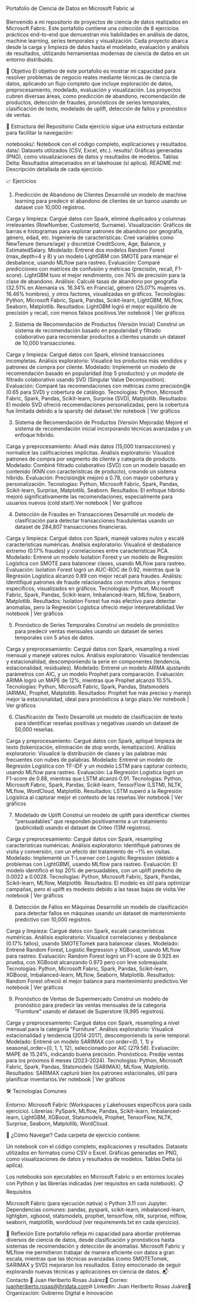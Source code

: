 Portafolio de Ciencia de Datos en Microsoft Fabric 📊

Bienvenido a mi repositorio de proyectos de ciencia de datos realizados en Microsoft Fabric. Este portafolio contiene una colección de 8 ejercicios prácticos end-to-end que demuestran mis habilidades en análisis de datos, machine learning, series temporales y visualización. Cada proyecto abarca desde la carga y limpieza de datos hasta el modelado, evaluación y análisis de resultados, utilizando herramientas modernas de ciencia de datos en un entorno distribuido.


🎯 Objetivo
El objetivo de este portafolio es mostrar mi capacidad para resolver problemas de negocio reales mediante técnicas de ciencia de datos, aplicando un flujo completo que incluye exploración de datos, preprocesamiento, modelado, evaluación y visualización. Los proyectos cubren diversas áreas, como predicción de abandono, recomendación de productos, detección de fraudes, pronósticos de series temporales, clasificación de texto, modelado de uplift, detección de fallos y pronóstico de ventas.


📂 Estructura del Repositorio
Cada ejercicio sigue una estructura estándar para facilitar la navegación:

notebooks/: Notebook con el código completo, explicaciones y resultados.
data/: Datasets utilizados (CSV, Excel, etc.).
results/: Gráficas generadas (PNG), como visualizaciones de datos y resultados de modelos.
Tablas Delta: Resultados almacenados en el lakehouse (si aplica).
README.md: Descripción detallada de cada ejercicio.


📈 Ejercicios
1. Predicción de Abandono de Clientes
Desarrollé un modelo de machine learning para predecir el abandono de clientes de un banco usando un dataset con 10,000 registros.


Carga y limpieza: Cargué datos con Spark, eliminé duplicados y columnas irrelevantes (RowNumber, CustomerId, Surname).
Visualización: Gráficos de barras e histogramas para explorar patrones de abandono por geografía, género, edad, etc.
Ingeniería de características: Creé variables como NewTenure (tenure/age) y discretizé CreditScore, Age, Balance, y EstimatedSalary.
Modelado: Entrené dos modelos Random Forest (max_depth=4 y 8) y un modelo LightGBM con SMOTE para manejar el desbalance, usando MLflow para rastreo.
Evaluación: Comparé predicciones con matrices de confusión y métricas (precisión, recall, F1-score). LightGBM tuvo el mejor rendimiento, con 74% de precisión para la clase de abandono.
Análisis: Calculé tasas de abandono por geografía (32.51% en Alemania vs. 16.34% en Francia), género (25.07% mujeres vs. 16.46% hombres), y otros factores, visualizadas en gráficos.
Tecnologías: Python, Microsoft Fabric, Spark, Pandas, Scikit-learn, LightGBM, MLflow, Seaborn, Matplotlib.
Resultados: LightGBM logró el mejor equilibrio de precisión y recall, con menos falsos positivos.Ver notebook | Ver gráficos


2. Sistema de Recomendación de Productos (Versión Inicial)
Construí un sistema de recomendación basado en popularidad y filtrado colaborativo para recomendar productos a clientes usando un dataset de 10,000 transacciones.

Carga y limpieza: Cargué datos con Spark, eliminé transacciones incompletas.
Análisis exploratorio: Visualicé los productos más vendidos y patrones de compra por cliente.
Modelado: Implementé un modelo de recomendación basado en popularidad (top 5 productos) y un modelo de filtrado colaborativo usando SVD (Singular Value Decomposition).
Evaluación: Comparé las recomendaciones con métricas como precisión@k (0.65 para SVD) y cobertura de catálogo.
Tecnologías: Python, Microsoft Fabric, Spark, Pandas, Scikit-learn, Surprise (SVD), Matplotlib.
Resultados: El modelo SVD ofreció recomendaciones personalizadas, pero la cobertura fue limitada debido a la sparsity del dataset.Ver notebook | Ver gráficos


3. Sistema de Recomendación de Productos (Versión Mejorada)
Mejoré el sistema de recomendación inicial incorporando técnicas avanzadas y un enfoque híbrido.

Carga y preprocesamiento: Añadí más datos (15,000 transacciones) y normalicé las calificaciones implícitas.
Análisis exploratorio: Visualicé patrones de compra por segmento de cliente y categoría de producto.
Modelado: Combiné filtrado colaborativo (SVD) con un modelo basado en contenido (KNN con características de producto), creando un sistema híbrido.
Evaluación: Precisión@k mejoró a 0.78, con mayor cobertura y personalización.
Tecnologías: Python, Microsoft Fabric, Spark, Pandas, Scikit-learn, Surprise, Matplotlib, Seaborn.
Resultados: El enfoque híbrido mejoró significativamente las recomendaciones, especialmente para usuarios nuevos (cold start).Ver notebook | Ver gráficos


4. Detección de Fraudes en Transacciones
Desarrollé un modelo de clasificación para detectar transacciones fraudulentas usando un dataset de 284,807 transacciones financieras.

Carga y limpieza: Cargué datos con Spark, manejé valores nulos y escalé características numéricas.
Análisis exploratorio: Visualicé el desbalance extremo (0.17% fraudes) y correlaciones entre características PCA.
Modelado: Entrené un modelo Isolation Forest y un modelo de Regresión Logística con SMOTE para balancear clases, usando MLflow para rastreo.
Evaluación: Isolation Forest logró un AUC-ROC de 0.92, mientras que la Regresión Logística alcanzó 0.89 con mejor recall para fraudes.
Análisis: Identifiqué patrones de fraude relacionados con montos altos y tiempos específicos, visualizados en gráficos.
Tecnologías: Python, Microsoft Fabric, Spark, Pandas, Scikit-learn, Imbalanced-learn, MLflow, Seaborn, Matplotlib.
Resultados: Isolation Forest fue más efectivo para detectar anomalías, pero la Regresión Logística ofreció mejor interpretabilidad.Ver notebook | Ver gráficos


5. Pronóstico de Series Temporales
Construí un modelo de pronóstico para predecir ventas mensuales usando un dataset de series temporales con 5 años de datos.

Carga y preprocesamiento: Cargué datos con Spark, resampling a nivel mensual y manejé valores nulos.
Análisis exploratorio: Visualicé tendencias y estacionalidad, descomponiendo la serie en componentes (tendencia, estacionalidad, residuales).
Modelado: Entrené un modelo ARIMA ajustando parámetros con AIC, y un modelo Prophet para comparación.
Evaluación: ARIMA logró un MAPE de 12%, mientras que Prophet alcanzó 10.5%.
Tecnologías: Python, Microsoft Fabric, Spark, Pandas, Statsmodels (ARIMA), Prophet, Matplotlib.
Resultados: Prophet fue más preciso y manejó mejor la estacionalidad, ideal para pronósticos a largo plazo.Ver notebook | Ver gráficos


6. Clasificación de Texto
Desarrollé un modelo de clasificación de texto para identificar reseñas positivas y negativas usando un dataset de 50,000 reseñas.

Carga y preprocesamiento: Cargué datos con Spark, apliqué limpieza de texto (tokenización, eliminación de stop words, lematización).
Análisis exploratorio: Visualicé la distribución de clases y las palabras más frecuentes con nubes de palabras.
Modelado: Entrené un modelo de Regresión Logística con TF-IDF y un modelo LSTM para capturar contexto, usando MLflow para rastreo.
Evaluación: La Regresión Logística logró un F1-score de 0.88, mientras que LSTM alcanzó 0.91.
Tecnologías: Python, Microsoft Fabric, Spark, Pandas, Scikit-learn, TensorFlow (LSTM), NLTK, MLflow, WordCloud, Matplotlib.
Resultados: LSTM superó a la Regresión Logística al capturar mejor el contexto de las reseñas.Ver notebook | Ver gráficos


7. Modelado de Uplift
Construí un modelo de uplift para identificar clientes "persuadables" que responden positivamente a un tratamiento (publicidad) usando el dataset de Criteo (13M registros).

Carga y preprocesamiento: Cargué datos con Spark, resampling características numéricas.
Análisis exploratorio: Identifiqué patrones de visita y conversión, con un efecto del tratamiento de ~1% en visitas.
Modelado: Implementé un T-Learner con Logistic Regression (debido a problemas con LightGBM), usando MLflow para rastreo.
Evaluación: El modelo identificó el top 20% de persuadables, con un uplift predicho de 0.0022 a 0.0028.
Tecnologías: Python, Microsoft Fabric, Spark, Pandas, Scikit-learn, MLflow, Matplotlib.
Resultados: El modelo es útil para optimizar campañas, pero el uplift es modesto debido a las tasas bajas de visita.Ver notebook | Ver gráficos


8. Detección de Fallos en Máquinas
Desarrollé un modelo de clasificación para detectar fallos en máquinas usando un dataset de mantenimiento predictivo con 10,000 registros.

Carga y limpieza: Cargué datos con Spark, escalé características numéricas.
Análisis exploratorio: Visualicé correlaciones y desbalance (0.17% fallos), usando SMOTETomek para balancear clases.
Modelado: Entrené Random Forest, Logistic Regression y XGBoost, usando MLflow para rastreo.
Evaluación: Random Forest logró un F1-score de 0.925 en prueba, con XGBoost alcanzando 0.973 pero con leve sobreajuste.
Tecnologías: Python, Microsoft Fabric, Spark, Pandas, Scikit-learn, XGBoost, Imbalanced-learn, MLflow, Seaborn, Matplotlib.
Resultados: Random Forest ofreció el mejor balance para mantenimiento predictivo.Ver notebook | Ver gráficos


9. Pronóstico de Ventas de Supermercado
Construí un modelo de pronóstico para predecir las ventas mensuales de la categoría "Furniture" usando el dataset de Superstore (9,995 registros).

Carga y preprocesamiento: Cargué datos con Spark, resampling a nivel mensual para la categoría "Furniture".
Análisis exploratorio: Visualicé estacionalidad y tendencia (2014-2017), descomponiendo la serie temporal.
Modelado: Entrené un modelo SARIMAX con order=(0, 1, 1) y seasonal_order=(0, 1, 1, 12), seleccionado por AIC (279.58).
Evaluación: MAPE de 15.24%, indicando buena precisión.
Pronósticos: Predije ventas para los próximos 6 meses (2023-2024).
Tecnologías: Python, Microsoft Fabric, Spark, Pandas, Statsmodels (SARIMAX), MLflow, Matplotlib.
Resultados: SARIMAX capturó bien los patrones estacionales, útil para planificar inventarios.Ver notebook | Ver gráficos

🛠️ Tecnologías Comunes

Entorno: Microsoft Fabric (Workspaces y Lakehouses específicos para cada ejercicio).
Librerías: PySpark, MLflow, Pandas, Scikit-learn, Imbalanced-learn, LightGBM, XGBoost, Statsmodels, Prophet, TensorFlow, NLTK, Surprise, Seaborn, Matplotlib, WordCloud.

🚀 ¿Cómo Navegar?
Cada carpeta de ejercicio contiene:

Un notebook con el código completo, explicaciones y resultados.
Datasets utilizados en formatos como CSV o Excel.
Gráficas generadas en PNG, como visualizaciones de datos y resultados de modelos.
Tablas Delta (si aplica).

Los notebooks son ejecutables en Microsoft Fabric o en entornos locales con Python y las librerías indicadas (ver requisitos en cada notebook).
📋 Requisitos

Microsoft Fabric (para ejecución nativa) o Python 3.11 con Jupyter.
Dependencias comunes: pandas, pyspark, scikit-learn, imbalanced-learn, lightgbm, xgboost, statsmodels, prophet, tensorflow, nltk, surprise, mlflow, seaborn, matplotlib, wordcloud (ver requirements.txt en cada ejercicio).

🌟 Reflexión
Este portafolio refleja mi capacidad para abordar problemas diversos de ciencia de datos, desde clasificación y pronósticos hasta sistemas de recomendación y detección de anomalías. Microsoft Fabric y MLflow me permitieron trabajar de manera eficiente con datos a gran escala, mientras que las técnicas avanzadas (como SMOTETomek, SARIMAX y SVD) mejoraron los resultados. Estoy emocionado de seguir explorando nuevas técnicas y aplicaciones en ciencia de datos.
📬 Contacto
👤 Juan Heriberto Rosas Juárez📧 Correo: juanheriberto.rosas@jhrjdata.com🌐 LinkedIn: Juan Heriberto Rosas Juárez🏢 Organización: Gobierno Digital e Innovación

